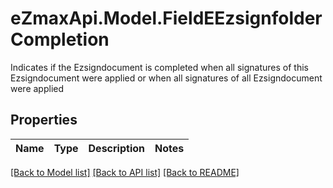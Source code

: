 # eZmaxApi.Model.FieldEEzsignfolderCompletion
Indicates if the Ezsigndocument is completed when all signatures of this Ezsigndocument were applied or when all signatures of all Ezsigndocument  were applied

## Properties

Name | Type | Description | Notes
------------ | ------------- | ------------- | -------------

[[Back to Model list]](../README.md#documentation-for-models) [[Back to API list]](../README.md#documentation-for-api-endpoints) [[Back to README]](../README.md)

